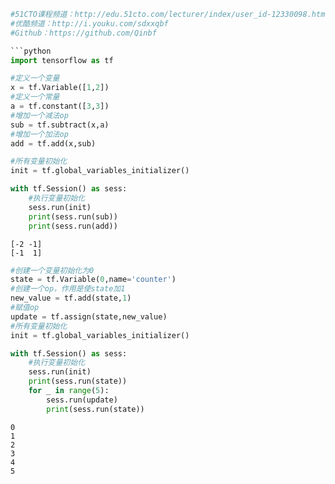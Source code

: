 ```python
#51CTO课程频道：http://edu.51cto.com/lecturer/index/user_id-12330098.html
#优酷频道：http://i.youku.com/sdxxqbf
#Github：https://github.com/Qinbf

```python
import tensorflow as tf
```


```python
#定义一个变量
x = tf.Variable([1,2])
#定义一个常量
a = tf.constant([3,3])
#增加一个减法op
sub = tf.subtract(x,a)
#增加一个加法op
add = tf.add(x,sub)

#所有变量初始化
init = tf.global_variables_initializer()

with tf.Session() as sess:
    #执行变量初始化
    sess.run(init)
    print(sess.run(sub))
    print(sess.run(add))
```

    [-2 -1]
    [-1  1]
    


```python
#创建一个变量初始化为0
state = tf.Variable(0,name='counter')
#创建一个op，作用是使state加1
new_value = tf.add(state,1)
#赋值op
update = tf.assign(state,new_value)
#所有变量初始化
init = tf.global_variables_initializer()

with tf.Session() as sess:
    #执行变量初始化
    sess.run(init)
    print(sess.run(state))
    for _ in range(5):
        sess.run(update)
        print(sess.run(state))
```

    0
    1
    2
    3
    4
    5
    


```python

```
